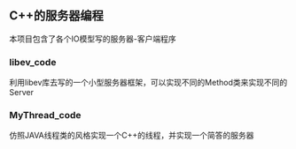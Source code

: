 ## C++的服务器编程
 本项目包含了各个IO模型写的服务器-客户端程序

### libev_code
 利用libev库去写的一个小型服务器框架，可以实现不同的Method类来实现不同的Server

### MyThread_code
 仿照JAVA线程类的风格实现一个C++的线程，并实现一个简答的服务器
